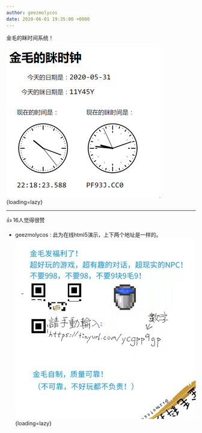 ```yaml
---
author: geezmolycos
date: 2020-06-01 19:35:00 +0800
---
```


金毛的眯时间系统！

![](/images/qq-zone/2020-06-01-mitime.gif){loading=lazy}

---
👍 16人觉得很赞

- geezmolycos : 此为在线html5演示，上下两个地址是一样的。![](/images/qq-zone/2020-06-01-comment.png){loading=lazy}
